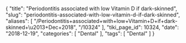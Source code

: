 {
    "title": "Periodontitis associated with low Vitamin D if dark-skinned",
    "slug": "periodontitis-associated-with-low-vitamin-d-if-dark-skinned",
    "aliases": [
        "/Periodontitis+associated+with+low+Vitamin+D+if+dark-skinned+\u2013+Dec+2018",
        "/10324"
    ],
    "tiki_page_id": 10324,
    "date": "2018-12-19",
    "categories": [
        "Dental"
    ],
    "tags": [
        "Dental"
    ]
}
